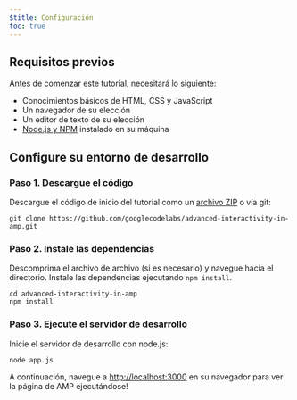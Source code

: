 ```yaml
---
$title: Configuración
toc: true
---
```




## Requisitos previos

Antes de comenzar este tutorial, necesitará lo siguiente:

- Conocimientos básicos de HTML, CSS y JavaScript
- Un navegador de su elección
- Un editor de texto de su elección
- [Node.js y NPM](https://docs.npmjs.com/getting-started/installing-node) instalado en su máquina

## Configure su entorno de desarrollo

### Paso 1. Descargue el código

Descargue el código de inicio del tutorial como un [archivo ZIP](https://github.com/googlecodelabs/advanced-interactivity-in-amp/archive/master.zip) o vía git:

```shell
git clone https://github.com/googlecodelabs/advanced-interactivity-in-amp.git
```

### Paso 2. Instale las dependencias

Descomprima el archivo de archivo (si es necesario) y navegue hacia el directorio. Instale las dependencias ejecutando `npm install`.

```shell
cd advanced-interactivity-in-amp
npm install
```


### Paso 3. Ejecute el servidor de desarrollo

Inicie el servidor de desarrollo con node.js:

```shell
node app.js
```

A continuación, navegue a <a href="http://localhost:3000">http://localhost:3000</a> en su navegador para ver la página de AMP ejecutándose!
